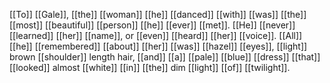 [[To]] [[Gale]], [[the]] [[woman]] [[he]] [[danced]] [[with]] [[was]] [[the]] [[most]] [[beautiful]] [[person]] [[he]] [[ever]] [[met]]. [[He]] [[never]] [[learned]] [[her]] [[name]], or [[even]] [[heard]] [[her]] [[voice]]. [[All]] [[he]] [[remembered]] [[about]] [[her]] [[was]] [[hazel]] [[eyes]], [[light]] brown [[shoulder]] length hair, [[and]] [[a]] [[pale]] [[blue]] [[dress]] [[that]] [[looked]] almost [[white]] [[in]] [[the]] dim [[light]] [[of]] [[twilight]]. 